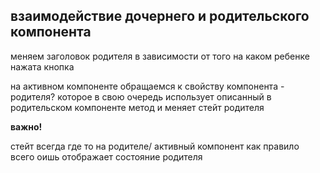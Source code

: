 ## взаимодействие дочернего и родительского компонента

меняем заголовок родителя в зависимости от того на каком
ребенке нажата кнопка

на активном компоненте обращаемся к свойству компонента - родителя? которое в свою очередь использует
описанный в родительском компоненте метод и меняет стейт родителя

**важно!**

стейт всегда где то на родителе/ активный компонент как правило всего оишь отображает
состояние родителя
